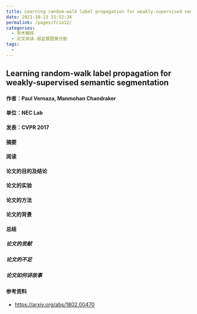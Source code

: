 ```yaml
---
title: Learning random-walk label propagation for weakly-supervised semantic segmentation
date: 2021-10-13 15:52:34
permalink: /pages/fc1a12/
categories:
  - 学术搬砖
  - 论文阅读-弱监督图像分割
tags:
  - 
---
```

## Learning random-walk label propagation for weakly-supervised semantic segmentation

#### 作者：Paul Vernaza, Manmohan Chandraker

#### 单位：NEC Lab

#### 发表：CVPR 2017

#### 摘要



#### 阅读



#### 论文的目的及结论



#### 论文的实验



#### 论文的方法



#### 论文的背景



#### 总结

##### 论文的贡献

##### 论文的不足

##### 论文如何讲故事

#### 参考资料

- https://arxiv.org/abs/1802.00470